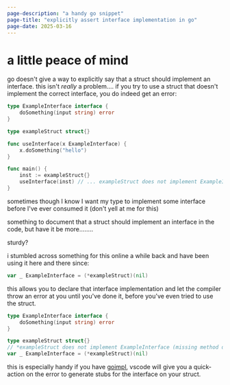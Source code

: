 ```yaml
---
page-description: "a handy go snippet"
page-title: "explicitly assert interface implementation in go"
page-date: 2025-03-16
---
```


# a little peace of mind

go doesn't give a way to explicitly say that a struct should implement an interface.
this isn't *really* a problem.... if you try to use a struct that doesn't implement the correct interface, you do indeed get an error:

```go
type ExampleInterface interface {
	doSomething(input string) error
}

type exampleStruct struct{}

func useInterface(x ExampleInterface) {
	x.doSomething("hello")
}

func main() {
	inst := exampleStruct{}
	useInterface(inst) // ... exampleStruct does not implement ExampleInterface (missing method doSomething)
}
```

sometimes though I know I want my type to implement some interface before I've ever consumed it (don't yell at me for this)

something to document that a struct should implement an interface in the code, but have it be more........  

sturdy?

i stumbled across something for this online a while back and have been using it here and there since:

```go
var _ ExampleInterface = (*exampleStruct)(nil)
```

this allows you to declare that interface implementation and let the compiler throw an error at you until you've done it, before you've even tried to use the struct.

```go
type ExampleInterface interface {
	doSomething(input string) error
}

type exampleStruct struct{}
// *exampleStruct does not implement ExampleInterface (missing method doSomething)
var _ ExampleInterface = (*exampleStruct)(nil)

```

this is especially handy if you have [goimpl](https://github.com/sasha-s/goimpl), vscode will give you a quick-action on the error to generate stubs for the interface on your struct.